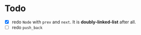 # Todo

- [x] redo `Node` with `prev` and `next`. It is **doubly-linked-list** after all.
- [ ] redo `push_back`

